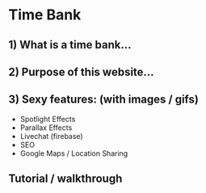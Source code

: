 # Time Bank

## 1) What is a  time bank...

## 2) Purpose of this website...

## 3) Sexy features: (with images / gifs)
- Spotlight Effects
- Parallax Effects
- Livechat (firebase)
- SEO
- Google Maps / Location Sharing

## Tutorial / walkthrough


